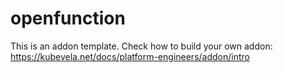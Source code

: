 # openfunction

This is an addon template. Check how to build your own addon: https://kubevela.net/docs/platform-engineers/addon/intro
